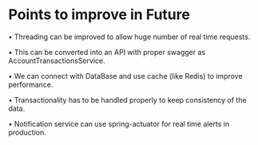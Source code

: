 <!DOCTYPE html>
<html>
<head>

</head>
<body>

<h1>Points to improve in Future</h1>
<p>• Threading can be improved to allow huge number of real time requests.</p>
<p>• This can be converted into an API with proper swagger as AccountTransactionsService.</p>
<p>• We can connect with DataBase and use cache (like Redis) to improve performance.</p>
<p>• Transactionality has to be handled properly to keep consistency of the data.</p>
<p>• Notification service can use spring-actuator for real time alerts in production.</p>


</body>
</html>
